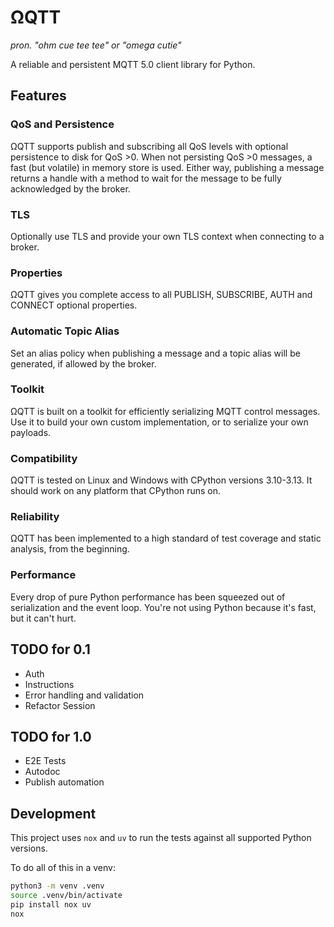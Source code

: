 # ΩQTT

*pron. "ohm cue tee tee" or "omega cutie"*

A reliable and persistent MQTT 5.0 client library for Python.

## Features

### QoS and Persistence

ΩQTT supports publish and subscribing all QoS levels with optional persistence to disk for QoS >0.
When not persisting QoS >0 messages, a fast (but volatile) in memory store is used.
Either way, publishing a message returns a handle with a method to wait for the message to be fully acknowledged by the broker.

### TLS

Optionally use TLS and provide your own TLS context when connecting to a broker.

### Properties

ΩQTT gives you complete access to all PUBLISH, SUBSCRIBE, AUTH and CONNECT optional properties.

### Automatic Topic Alias

Set an alias policy when publishing a message and a topic alias will be generated, if allowed by the broker.

### Toolkit

ΩQTT is built on a toolkit for efficiently serializing MQTT control messages.
Use it to build your own custom implementation, or to serialize your own payloads.

### Compatibility

ΩQTT is tested on Linux and Windows with CPython versions 3.10-3.13.
It should work on any platform that CPython runs on.

### Reliability

ΩQTT has been implemented to a high standard of test coverage and static analysis, from the beginning.

### Performance

Every drop of pure Python performance has been squeezed out of serialization and the event loop.
You're not using Python because it's fast, but it can't hurt.

## TODO for 0.1

* Auth
* Instructions
* Error handling and validation
* Refactor Session

## TODO for 1.0

* E2E Tests
* Autodoc
* Publish automation

## Development

This project uses `nox` and `uv` to run the tests against all supported Python versions.

To do all of this in a venv:

```bash
python3 -m venv .venv
source .venv/bin/activate
pip install nox uv
nox
```
